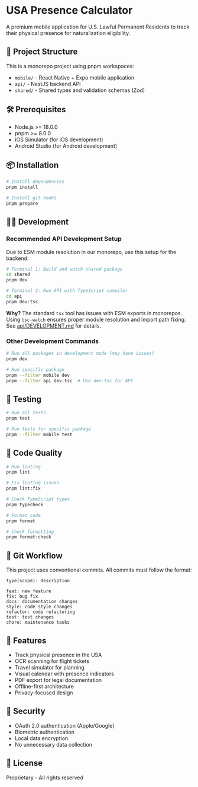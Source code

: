 # USA Presence Calculator

A premium mobile application for U.S. Lawful Permanent Residents to track their physical presence for naturalization eligibility.

## 🚀 Project Structure

This is a monorepo project using pnpm workspaces:

- `mobile/` - React Native + Expo mobile application
- `api/` - NestJS backend API
- `shared/` - Shared types and validation schemas (Zod)

## 🛠️ Prerequisites

- Node.js >= 18.0.0
- pnpm >= 8.0.0
- iOS Simulator (for iOS development)
- Android Studio (for Android development)

## 📦 Installation

```bash
# Install dependencies
pnpm install

# Install git hooks
pnpm prepare
```

## 🏃‍♂️ Development

### Recommended API Development Setup

Due to ESM module resolution in our monorepo, use this setup for the backend:

```bash
# Terminal 1: Build and watch shared package
cd shared
pnpm dev

# Terminal 2: Run API with TypeScript compiler
cd api
pnpm dev:tsc
```

**Why?** The standard `tsx` tool has issues with ESM exports in monorepos. Using `tsc-watch` ensures proper module resolution and import path fixing. See [api/DEVELOPMENT.md](./api/DEVELOPMENT.md) for details.

### Other Development Commands

```bash
# Run all packages in development mode (may have issues)
pnpm dev

# Run specific package
pnpm --filter mobile dev
pnpm --filter api dev:tsc  # Use dev:tsc for API
```

## 🧪 Testing

```bash
# Run all tests
pnpm test

# Run tests for specific package
pnpm --filter mobile test
```

## 📝 Code Quality

```bash
# Run linting
pnpm lint

# Fix linting issues
pnpm lint:fix

# Check TypeScript types
pnpm typecheck

# Format code
pnpm format

# Check formatting
pnpm format:check
```

## 🔄 Git Workflow

This project uses conventional commits. All commits must follow the format:

```
type(scope): description

feat: new feature
fix: bug fix
docs: documentation changes
style: code style changes
refactor: code refactoring
test: test changes
chore: maintenance tasks
```

## 📱 Features

- Track physical presence in the USA
- OCR scanning for flight tickets
- Travel simulator for planning
- Visual calendar with presence indicators
- PDF export for legal documentation
- Offline-first architecture
- Privacy-focused design

## 🔐 Security

- OAuth 2.0 authentication (Apple/Google)
- Biometric authentication
- Local data encryption
- No unnecessary data collection

## 📄 License

Proprietary - All rights reserved
